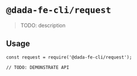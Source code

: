 # `@dada-fe-cli/request`

> TODO: description

## Usage

```
const request = require('@dada-fe-cli/request');

// TODO: DEMONSTRATE API
```
